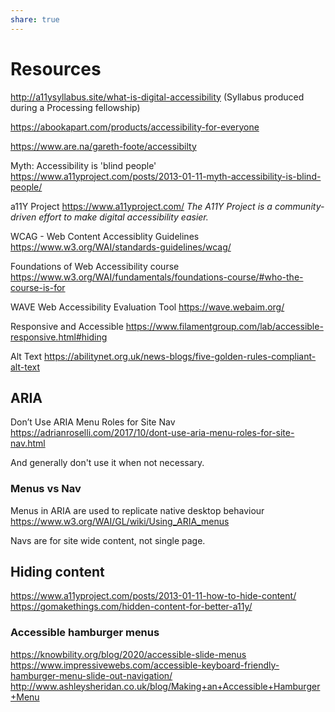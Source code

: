 ```yaml
---
share: true
---
```


# Resources

http://a11ysyllabus.site/what-is-digital-accessibility (Syllabus produced during a Processing fellowship)

https://abookapart.com/products/accessibility-for-everyone

https://www.are.na/gareth-foote/accessibilty

Myth: Accessibility is 'blind people'
https://www.a11yproject.com/posts/2013-01-11-myth-accessibility-is-blind-people/

a11Y Project
https://www.a11yproject.com/
*The A11Y Project is a community-driven effort to make digital accessibility easier.*

WCAG - Web Content Accessiblity Guidelines 
https://www.w3.org/WAI/standards-guidelines/wcag/

Foundations of Web Accessibility course
https://www.w3.org/WAI/fundamentals/foundations-course/#who-the-course-is-for

WAVE Web Accessibility Evaluation Tool
https://wave.webaim.org/

Responsive and Accessible
https://www.filamentgroup.com/lab/accessible-responsive.html#hiding

Alt Text
https://abilitynet.org.uk/news-blogs/five-golden-rules-compliant-alt-text





## ARIA

Don’t Use ARIA Menu Roles for Site Nav
https://adrianroselli.com/2017/10/dont-use-aria-menu-roles-for-site-nav.html

And generally don't use it when not necessary. 


### Menus vs Nav

Menus in ARIA are used to replicate native desktop behaviour
https://www.w3.org/WAI/GL/wiki/Using_ARIA_menus

Navs are for site wide content, not single page.

## Hiding content
https://www.a11yproject.com/posts/2013-01-11-how-to-hide-content/
https://gomakethings.com/hidden-content-for-better-a11y/


### Accessible hamburger menus

https://knowbility.org/blog/2020/accessible-slide-menus
https://www.impressivewebs.com/accessible-keyboard-friendly-hamburger-menu-slide-out-navigation/
http://www.ashleysheridan.co.uk/blog/Making+an+Accessible+Hamburger+Menu